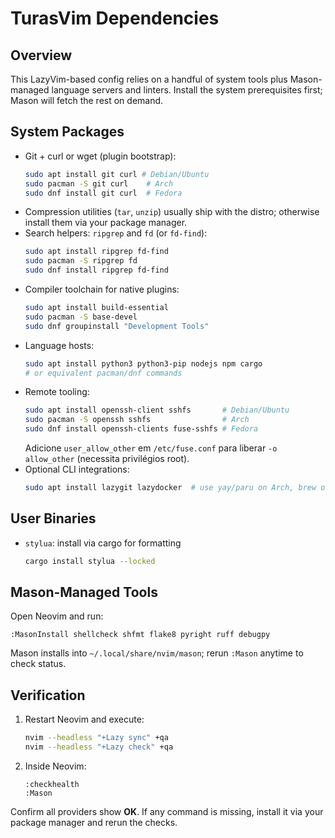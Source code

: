 # TurasVim Dependencies

## Overview
This LazyVim-based config relies on a handful of system tools plus Mason-managed language servers and linters. Install the system prerequisites first; Mason will fetch the rest on demand.

## System Packages
- Git + curl or wget (plugin bootstrap):
  ```bash
  sudo apt install git curl # Debian/Ubuntu
  sudo pacman -S git curl    # Arch
  sudo dnf install git curl  # Fedora
  ```
- Compression utilities (`tar`, `unzip`) usually ship with the distro; otherwise install them via your package manager.
- Search helpers: `ripgrep` and `fd` (or `fd-find`):
  ```bash
  sudo apt install ripgrep fd-find
  sudo pacman -S ripgrep fd
  sudo dnf install ripgrep fd-find
  ```
- Compiler toolchain for native plugins:
  ```bash
  sudo apt install build-essential
  sudo pacman -S base-devel
  sudo dnf groupinstall "Development Tools"
  ```
- Language hosts:
  ```bash
  sudo apt install python3 python3-pip nodejs npm cargo
  # or equivalent pacman/dnf commands
  ```
- Remote tooling:
  ```bash
  sudo apt install openssh-client sshfs       # Debian/Ubuntu
  sudo pacman -S openssh sshfs                # Arch
  sudo dnf install openssh-clients fuse-sshfs # Fedora
  ```
  Adicione `user_allow_other` em `/etc/fuse.conf` para liberar `-o allow_other` (necessita privilégios root).
- Optional CLI integrations:
  ```bash
  sudo apt install lazygit lazydocker  # use yay/paru on Arch, brew on macOS
  ```

## User Binaries
- `stylua`: install via cargo for formatting
  ```bash
  cargo install stylua --locked
  ```

## Mason-Managed Tools
Open Neovim and run:
```vim
:MasonInstall shellcheck shfmt flake8 pyright ruff debugpy
```
Mason installs into `~/.local/share/nvim/mason`; rerun `:Mason` anytime to check status.

## Verification
1. Restart Neovim and execute:
   ```bash
   nvim --headless "+Lazy sync" +qa
   nvim --headless "+Lazy check" +qa
   ```
2. Inside Neovim:
   ```vim
   :checkhealth
   :Mason
   ```
Confirm all providers show **OK**. If any command is missing, install it via your package manager and rerun the checks.

